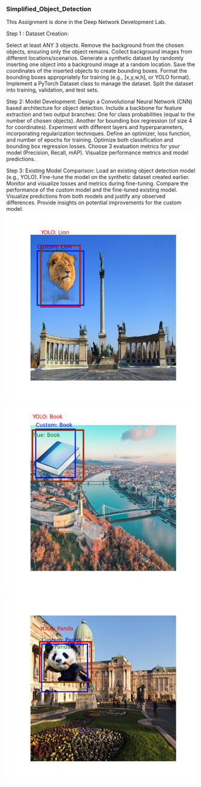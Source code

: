 ### Simplified_Object_Detection

This Assignment is done in the Deep Network Development Lab. 

Step 1 : Dataset Creation:

Select at least ANY 3 objects. 
Remove the background from the chosen objects, ensuring only the object remains.
Collect background images from different locations/scenarios.
Generate a synthetic dataset by randomly inserting one object into a background image at a random location.
Save the coordinates of the inserted objects to create bounding boxes.
Format the bounding boxes appropriately for training (e.g., [x,y,w,h], or YOLO format).
Implement a PyTorch Dataset class to manage the dataset.
Split the dataset into training, validation, and test sets.

Step 2: Model Development:
Design a Convolutional Neural Network (CNN) based architecture for object detection.
Include a backbone for feature extraction and two output branches:
One for class probabilities (equal to the number of chosen objects).
Another for bounding box regression (of size 4 for coordinates).
Experiment with different layers and hyperparameters, incorporating regularization techniques.
Define an optimizer, loss function, and number of epochs for training.
Optimize both classification and bounding box regression losses.
Choose  3 evaluation metrics for your model (Precision, Recall, mAP).
Visualize performance metrics and model predictions.

Step 3: Existing Model Comparison:
Load an existing object detection model (e.g., YOLO).
Fine-tune the model on the synthetic dataset created earlier.
Monitor and visualize losses and metrics during fine-tuning.
Compare the performance of the custom model and the fine-tuned existing model.
Visualize predictions from both models and justify any observed differences.
Provide insights on potential improvements for the custom model.
![Comparison](https://github.com/syma-afsha/Simplified_Object_Detection/blob/main/00158_comparison.png)
![Comparison](https://github.com/syma-afsha/Simplified_Object_Detection/blob/main/00188_comparison.png)
![Comparison](https://github.com/syma-afsha/Simplified_Object_Detection/blob/main/00184_comparison.png)
